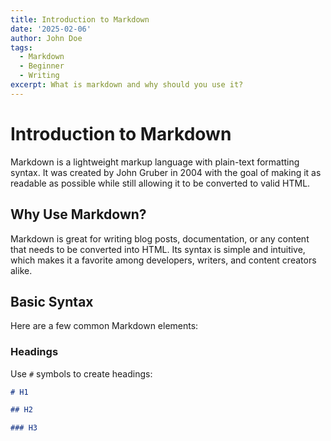 ```yaml
---
title: Introduction to Markdown
date: '2025-02-06'
author: John Doe
tags:
  - Markdown
  - Beginner
  - Writing
excerpt: What is markdown and why should you use it?
---
```


# Introduction to Markdown

Markdown is a lightweight markup language with plain-text formatting syntax. It was created by John Gruber in 2004 with the goal of making it as readable as possible while still allowing it to be converted to valid HTML.

## Why Use Markdown?

Markdown is great for writing blog posts, documentation, or any content that needs to be converted into HTML. Its syntax is simple and intuitive, which makes it a favorite among developers, writers, and content creators alike.

## Basic Syntax

Here are a few common Markdown elements:

### Headings

Use `#` symbols to create headings:

```markdown
# H1

## H2

### H3
```
